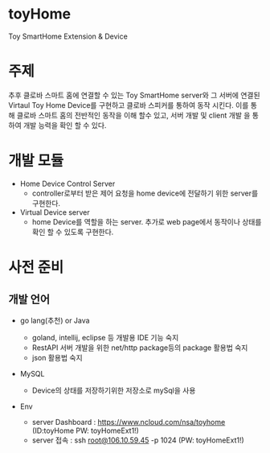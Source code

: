 # toyHome
Toy SmartHome Extension &amp; Device

# 주제
 추후 클로바 스마트 홈에 연결할 수 있는 Toy SmartHome server와 그 서버에 연결된 Virtaul Toy Home Device를 구현하고 클로바 스피커를 통하여 동작 시킨다. 이를 통해 클로바 스마트 홈의 전반적인 동작을 이해 할수 있고, 서버 개발 및 client 개발 을 통하여 개발 능력을 확인 할 수 있다.

# 개발 모듈
 * Home Device Control Server
   * controller로부터 받은 제어 요청을 home device에 전달하기 위한 server를 구현한다.
 * Virtual Device server
   * home Device를 역할을 하는 server. 추가로 web page에서 동작이나 상태를 확인 할 수 있도록 구현한다.
 
# 사전 준비
## 개발 언어
* go lang(추천) or Java
  * goland, intellij, eclipse 등 개발용 IDE 기능 숙지
  * RestAPI 서버 개발을 위한 net/http package등의 package 활용법 숙지
  * json 활용법 숙지
* MySQL
  * Device의 상태를 저장하기위한 저장소로 mySql을 사용

* Env
  * server Dashboard : https://www.ncloud.com/nsa/toyhome (ID:toyHome PW: toyHomeExt1!)
  * server 접속 : ssh root@106.10.59.45 -p 1024 (PW: toyHomeExt1!)
